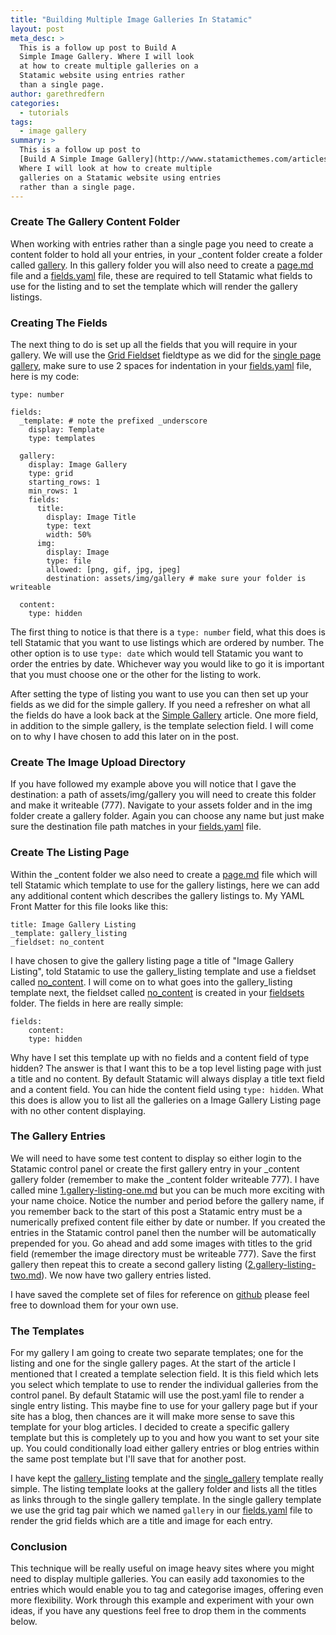 ```yaml
---
title: "Building Multiple Image Galleries In Statamic"
layout: post
meta_desc: >
  This is a follow up post to Build A
  Simple Image Gallery. Where I will look
  at how to create multiple galleries on a
  Statamic website using entries rather
  than a single page.
author: garethredfern
categories:
  - tutorials
tags:
  - image gallery
summary: >
  This is a follow up post to
  [Build A Simple Image Gallery](http://www.statamicthemes.com/articles/building-a-simple-image-gallery-statamic).
  Where I will look at how to create multiple
  galleries on a Statamic website using entries
  rather than a single page.
---
```


### Create The Gallery Content Folder
When working with entries rather than a single page you need to create a content folder to hold all your entries, in your _content folder create a folder called [gallery](https://github.com/statamicthemes/image-gallery/tree/master/_content/gallery). In this gallery folder you will also need to create a [page.md](https://github.com/statamicthemes/image-gallery/blob/master/_content/gallery/page.md) file and a [fields.yaml](https://github.com/statamicthemes/image-gallery/blob/master/_content/gallery/fields.yaml) file, these are required to tell Statamic what fields to use for the listing and to set the template which will render the gallery listings.

### Creating The Fields
The next thing to do is set up all the fields that you will require in your gallery. We will use the [Grid Fieldset](http://statamic.com/learn/documentation/fieldtypes/grid) fieldtype as we did for the [single page gallery](http://www.statamicthemes.com/articles/building-a-simple-image-gallery-statamic), make sure to use 2 spaces for indentation in your [fields.yaml](https://github.com/statamicthemes/image-gallery/blob/master/_content/gallery/fields.yaml) file, here is my code:

~~~.language-markup
type: number

fields:
  _template: # note the prefixed _underscore
    display: Template
    type: templates

  gallery:
    display: Image Gallery
    type: grid
    starting_rows: 1
    min_rows: 1
    fields:
      title:
        display: Image Title
        type: text
        width: 50%
      img:
        display: Image
        type: file
        allowed: [png, gif, jpg, jpeg]
        destination: assets/img/gallery # make sure your folder is writeable

  content:
    type: hidden
~~~

The first thing to notice is that there is a `type: number` field, what this does is tell Statamic that you want to use listings which are ordered by number. The other option is to use `type: date` which would tell Statamic you want to order the entries by date. Whichever way you would like to go it is important that you must choose one or the other for the listing to work.

After setting the type of listing you want to use you can then set up your fields as we did for the simple gallery. If you need a refresher on what all the fields do have a look back at the [Simple Gallery](http://www.statamicthemes.com/articles/building-a-simple-image-gallery-statamic) article. One more field, in addition to the simple gallery, is the template selection field. I will come on to why I have chosen to add this later on in the post.

### Create The Image Upload Directory
If you have followed my example above you will notice that I gave the destination: a path of assets/img/gallery you will need to create this folder and make it writeable (777). Navigate to your assets folder and in the img folder create a gallery folder. Again you can choose any name but just make sure the destination file path matches in your [fields.yaml](https://github.com/statamicthemes/image-gallery/blob/master/_content/gallery/fields.yaml) file.

### Create The Listing Page
Within the _content folder we also need to create a [page.md](https://github.com/statamicthemes/image-gallery/blob/master/_content/gallery/page.md) file which will tell Statamic which template to use for the gallery listings, here we can add any additional content which describes the gallery listings to. My YAML Front Matter for this file looks like this:

~~~.language-markup
title: Image Gallery Listing
_template: gallery_listing
_fieldset: no_content
~~~

I have chosen to give the gallery listing page a title of "Image Gallery Listing", told Statamic to use the gallery_listing template and use a fieldset called [no_content](https://github.com/statamicthemes/image-gallery/blob/master/fieldsets/no_content.yaml). I will come on to  what goes into the gallery_listing template next, the fieldset called [no_content](https://github.com/statamicthemes/image-gallery/blob/master/fieldsets/no_content.yaml) is created in your [fieldsets](https://github.com/statamicthemes/image-gallery/tree/master/fieldsets) folder. The fields in here are really simple:

~~~.language-markup
fields:
	content:
  	type: hidden
~~~

Why have I set this template up with no fields and a content field of type hidden? The answer is that I want this to be a top level listing page with just a title and no content. By default Statamic will always display a title text field and a content field. You can hide the content field using `type: hidden`. What this does is allow you to list all the galleries on a Image Gallery Listing page with no other content displaying.

### The Gallery Entries
We will need to have some test content to display so either login to the Statamic control panel or create the first gallery entry in your _content gallery folder (remember to make the _content folder writeable 777). I have called mine [1.gallery-listing-one.md](https://github.com/statamicthemes/image-gallery/blob/master/_content/gallery/1.gallery-listing-one.md) but you can be much more exciting with your name choice. Notice the number and period before the gallery name, if you remember back to the start of this post a Statamic entry must be  a numerically prefixed content file either by date or number. If you created the entries in the Statamic control panel then the number will be automatically prepended for you. Go ahead and add some images with titles to the grid field (remember the image directory must be writeable 777). Save the first gallery then repeat this to create a second gallery listing ([2.gallery-listing-two.md](https://github.com/statamicthemes/image-gallery/blob/master/_content/gallery/2.gallery-listing-two.md)). We now have two gallery entries listed.

I have saved the complete set of files for reference on [github](https://github.com/statamicthemes/image-gallery) please feel free to download them for your own use.

### The Templates
For my gallery I am going to create two separate templates; one for the listing and one for the single gallery pages. At the start of the article I mentioned that I created a template selection field. It is this field which lets you select which template to use to render the individual galleries from the control panel. By default Statamic will use the post.yaml file to render a single entry listing. This maybe fine to use for your gallery page but if your site has a blog, then chances are it will make more sense to save this template for your blog articles. I decided to create a specific gallery template but this is completely up to you and how you want to set your site up. You could conditionally load either gallery entries or blog entries within the same post template but I'll save that for another post.

I have kept the [gallery_listing](https://github.com/statamicthemes/image-gallery/blob/master/templates/gallery_listing.html) template and the [single_gallery](https://github.com/statamicthemes/image-gallery/blob/master/templates/single_gallery.html) template really simple. The listing template looks at the gallery folder and lists all the titles as links through to the single gallery template. In the single gallery template we use the grid tag pair which we named `gallery` in our [fields.yaml](https://github.com/statamicthemes/image-gallery/blob/master/_content/gallery/fields.yaml) file to render the grid fields which are a title and image for each entry.

### Conclusion
This technique will be really useful on image heavy sites where you might need to display multiple galleries. You can easily add taxonomies to the entries which would enable you to tag and categorise images, offering even more flexibility. Work through this example and experiment with your own ideas, if you have any questions feel free to drop them in the comments below.
